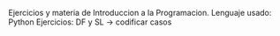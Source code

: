 Ejercicios y materia de Introduccion a la Programacion. 
Lenguaje usado: Python
Ejercicios: DF y SL -> codificar casos

